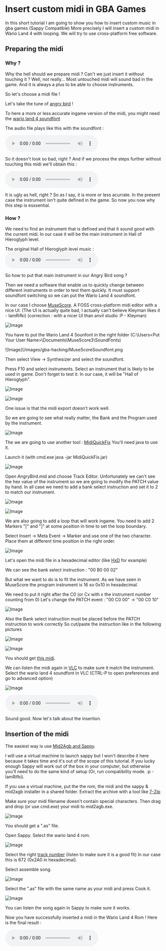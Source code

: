 # Insert custom midi in GBA Games

In this short tutorial I am going to show you how to insert custom music in gba games (Sappy Compatible)
More precisely I will insert a custom midi in Wario Land 4 with looping.
We will try to use cross-platform free software.

## Preparing the midi

### Why ?

Why the hell should we prepare midi ? Can't we just insert it without touching it ?
Well, not really...
Most untouched midi will sound bad in the game.
And it is always a plus to be able to choose instruments.

So let's choose a midi file !

Let's take the tune of [angry bird][angry-bird-midi] !

To here a more or less accurate ingame version of the midi, you might need the [wario land 4 soundfont][wl4-soundfont]

The audio file plays like this with the soundfont :

<audio controls>
  <source src="/sounds/AngryBirdsWithSoundFont.ogg" type="audio/ogg">
  Your browser does not support the audio tag.
</audio>

So it doesn't look so bad, right ?
And if we process the steps further without touching this midi we'll obtain this :

<audio controls>
  <source src="/sounds/AngryBirdsInGame.wav" type="audio/wav">
  Your browser does not support the audio tag.
</audio>

It is ugly as hell, right ? So as I say, it is more or less acurrate. In the present case the instrument isn't quite defined in the game.
So now you now why this step is esssential.

### How ?

We need to find an instrument that is defined and that it sound good with the current midi.
In our case it will be the main instrument in Hall of Hieroglyph level.

The original Hall of Hieroglyph level music :
 <audio controls>
  <source src="/sounds/HallofHieroglyph.wav" type="audio/wav">
  Your browser does not support the audio tag.
</audio>

So how to put that main instrument in our Angry Bird song ?

Then we need a software that enable us to quickly change between different instruments in order to test them quickly.
It must support soundfont switching so we can put the Wario Land 4 soundfont.

In our case I choose [MuseScore][musescore].
A FOSS cross-platform midi editor with a nice UI. (The UI is actually quite bad, I actually can't believe Kleyman likes it - IamRifki) (correction : with a nicer UI than anvil studio :P - Kleyman) 

![Image](/images/gba-hacking/MuseScore.png)

You have to put the Wario Land 4 Sounfont in the right folder (C:\Users\<Put Your User Name>\Documents\MuseScore3\SoundFonts)

![Image](/images/gba-hacking/MuseScoreSoundfont.png

Then select View -> Synthesizer and select the soundfont.



Press F10 and select instruments.
Select an instrument that is likely to be used in game.
Don't forget to test it.
In our case, it will be "Hall of Hieroglyph".

![Image](/images/gba-hacking/MuseScore1.png)

![Image](/images/gba-hacking/MuseScore2.png)

One issue is that the midi export doesn't work well.

So we are going to see what really matter, the Bank and the Program used by the instrument.

![Image](/images/gba-hacking/MuseScore3.png)

The we are going to use another tool : [MidiQuickFix][midi-quick-fix]
You'll need java to use it.

Launch it (with cmd.exe java -jar MidiQuickFix.jar)

![Image](/images/gba-hacking/MidiQuickFix.png)

Open AngryBird.mid and choose Track Editor.
Unfortunately we can't see the hex value of the instrument so we are going to modify the PATCH value by hand.
In all case we need to add a bank select instruction and set it to 2 to match our instrument.

![Image](/images/gba-hacking/MidiQuickFix1.png)

![Image](/images/gba-hacking/MidiQuickFix2.png)

We are also going to add a loop that will work ingame.
You need to add 2 Markers "[" and "]" at some position in time to set the loop boundary.

Select Insert -> Meta Event -> Marker and use one of the two character.
Place them at different time position in the right order.

![Image](/images/gba-hacking/MidiQuickFix3.png)

Let's open the midi file in a hexadecimal editor (like [HxD][hxd] for example)

We can see the bank select instruction : "00 B0 00 02"

But what we want to do is to fit the instrument.
As we have seen in MuseScore the program instrument is 16 so 0x10 in hexadecimal.

We need to put it right after the C0 (or Cx with x the instrument number counting from 0)
Let's change the PATCH event :
"00 C0 00" -> "00 C0 10"

![Image](/images/gba-hacking/HxD.png)

Also the Bank select instruction must be placed before the PATCH instruction to work correctly
So cut/paste the instruction like in the following pictures

![Image](/images/gba-hacking/HxD1.png)

![Image](/images/gba-hacking/HxD2.png)

You should get [this midi][modified-midi].

We can listen the midi again in [VLC][vlc] to make sure it match the instrument.
Select the wario land 4 soundfont in VLC (CTRL-P to open preferences and go to advanced option)

![Image](/images/gba-hacking/VLC.png)

<audio controls>
  <source src="/sounds/AngryBirdsModifiedWithSoundFont.ogg" type="audio/ogg">
  Your browser does not support the audio tag.
</audio>

Sound good.
Now let's talk about the insertion.

## Insertion of the midi

The easiest way is use [Mid2Agb and Sappy][sappy-and-mid2agb].


I will use a virtual machine to launch sappy but I won't describe it here because it takes time and it's out of the scope of this tutorial.
If you lucky enough Sappy will work out of the box in your computer, but otherwise you'll need to do the same kind of setup (Or, run compatibility mode. :p -IamRifki). 

If you use a virtual machine, put the the rom, the midi and the sappy & mid2agb installer in a shared folder.
Extract the archive with a tool like [7-Zip][7-zip]

Make sure your midi filename doesn't contain special characters.
Then drag and drop (or use cmd.exe) your midi to mid2agb.exe.

![Image](/images/gba-hacking/VirtualMachine.png)

You should get a ".as" file.

Open Sappy.
Select the wario land 4 rom.

![Image](/images/gba-hacking/VirtualMachine1.png)

Select the right [track number][tracks-info] (listen to make sure it is a good fit)
In our case this is 672 (0x2A0 in hexadecimal).

Select assemble song.

![Image](/images/gba-hacking/VirtualMachine2.png)

Select the ".as" file with the same name as your midi and press Cook it.

![Image](/images/gba-hacking/VirtualMachine3.png)

You can listen the song again in Sappy to make sure it works.

Now you have successfully inserted a midi in the Wario Land 4 Rom !
Here is the final result :

<audio controls>
  <source src="/sounds/AngryBirdsModifiedInGame.wav" type="audio/wav">
  Your browser does not support the audio tag.
</audio>


[angry-bird-midi]: https://freemidi.org/download3-14505-angry-birds-video-games
[wl4-soundfont]: https://www.polyphone-soundfonts.com/en/files/27-instrument-sets/425-wario-land-4
[musescore]: https://musescore.org/en
[midi-quick-fix]: https://sourceforge.net/projects/midiquickfix/
[hxd]: https://mh-nexus.de/en/hxd/
[vlc]: https://www.videolan.org/
[modified-midi]: /sounds/AngryBirdsModified.mid
[sappy-and-mid2agb]: https://www.pokemonhacking.com/gba-hack-tools/sappy-mid2agb/
[7-zip]: https://www.7-zip.org/
[tracks-info]: https://github.com/xTibor/steaks/blob/master/doc/music_and_sound_effects.md
